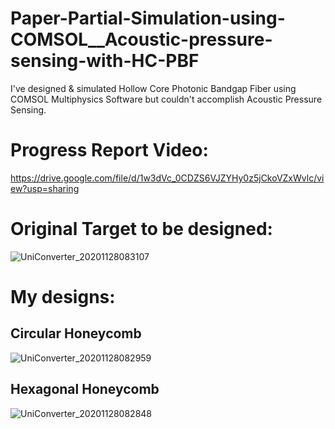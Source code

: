 # Paper-Partial-Simulation-using-COMSOL__Acoustic-pressure-sensing-with-HC-PBF
I've designed & simulated Hollow Core Photonic Bandgap Fiber using COMSOL Multiphysics Software but couldn't accomplish Acoustic Pressure Sensing.

# Progress Report Video:
https://drive.google.com/file/d/1w3dVc_0CDZS6VJZYHy0z5jCkoVZxWvlc/view?usp=sharing

# Original Target to be designed:
![UniConverter_20201128083107](https://user-images.githubusercontent.com/69683125/100492189-15577880-3154-11eb-963c-966e41e52e80.gif)

# My designs:
## Circular Honeycomb
![UniConverter_20201128082959](https://user-images.githubusercontent.com/69683125/100492168-eccf7e80-3153-11eb-921b-e2a05539e6f9.gif)

## Hexagonal Honeycomb
![UniConverter_20201128082848](https://user-images.githubusercontent.com/69683125/100492135-c9a4cf00-3153-11eb-973c-0844e7477195.gif)

